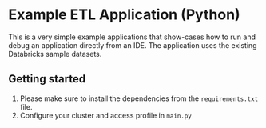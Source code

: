 # Example ETL Application (Python)

This is a very simple example applications that show-cases how to run
and debug an application directly from an IDE. The application uses
the existing Databricks sample datasets.

## Getting started

1. Please make sure to install the dependencies from the `requirements.txt` file.
2. Configure your cluster and access profile in `main.py`